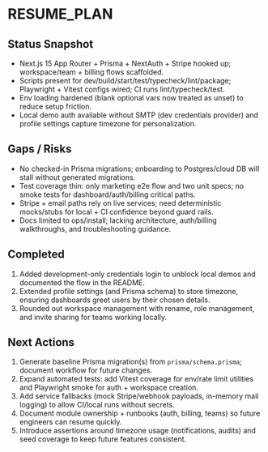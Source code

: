 # RESUME_PLAN

## Status Snapshot
- Next.js 15 App Router + Prisma + NextAuth + Stripe hooked up; workspace/team + billing flows scaffolded.
- Scripts present for dev/build/start/test/typecheck/lint/package; Playwright + Vitest configs wired; CI runs lint/typecheck/test.
- Env loading hardened (blank optional vars now treated as unset) to reduce setup friction.
- Local demo auth available without SMTP (dev credentials provider) and profile settings capture timezone for personalization.

## Gaps / Risks
- No checked-in Prisma migrations; onboarding to Postgres/cloud DB will stall without generated migrations.
- Test coverage thin: only marketing e2e flow and two unit specs; no smoke tests for dashboard/auth/billing critical paths.
- Stripe + email paths rely on live services; need deterministic mocks/stubs for local + CI confidence beyond guard rails.
- Docs limited to ops/install; lacking architecture, auth/billing walkthroughs, and troubleshooting guidance.

## Completed
1. Added development-only credentials login to unblock local demos and documented the flow in the README.
2. Extended profile settings (and Prisma schema) to store timezone, ensuring dashboards greet users by their chosen details.
3. Rounded out workspace management with rename, role management, and invite sharing for teams working locally.

## Next Actions
1. Generate baseline Prisma migration(s) from `prisma/schema.prisma`; document workflow for future changes.
2. Expand automated tests: add Vitest coverage for env/rate limit utilities and Playwright smoke for auth + workspace creation.
3. Add service fallbacks (mock Stripe/webhook payloads, in-memory mail logging) to allow CI/local runs without secrets.
4. Document module ownership + runbooks (auth, billing, teams) so future engineers can resume quickly.
5. Introduce assertions around timezone usage (notifications, audits) and seed coverage to keep future features consistent.
